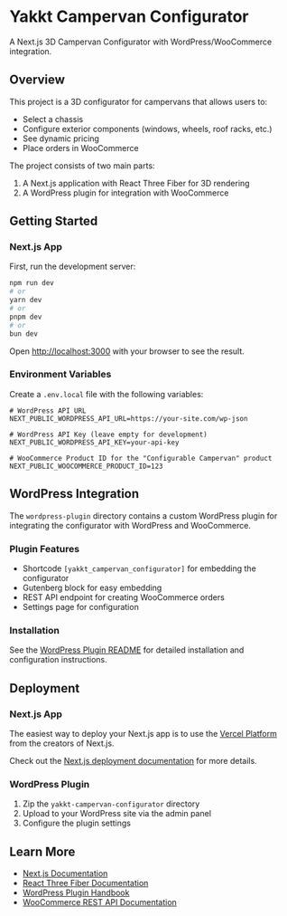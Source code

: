 # Yakkt Campervan Configurator

A Next.js 3D Campervan Configurator with WordPress/WooCommerce integration.

## Overview

This project is a 3D configurator for campervans that allows users to:

- Select a chassis
- Configure exterior components (windows, wheels, roof racks, etc.)
- See dynamic pricing
- Place orders in WooCommerce

The project consists of two main parts:
1. A Next.js application with React Three Fiber for 3D rendering
2. A WordPress plugin for integration with WooCommerce

## Getting Started

### Next.js App

First, run the development server:

```bash
npm run dev
# or
yarn dev
# or
pnpm dev
# or
bun dev
```

Open [http://localhost:3000](http://localhost:3000) with your browser to see the result.

### Environment Variables

Create a `.env.local` file with the following variables:

```
# WordPress API URL
NEXT_PUBLIC_WORDPRESS_API_URL=https://your-site.com/wp-json

# WordPress API Key (leave empty for development)
NEXT_PUBLIC_WORDPRESS_API_KEY=your-api-key

# WooCommerce Product ID for the "Configurable Campervan" product
NEXT_PUBLIC_WOOCOMMERCE_PRODUCT_ID=123
```

## WordPress Integration

The `wordpress-plugin` directory contains a custom WordPress plugin for integrating the configurator with WordPress and WooCommerce.

### Plugin Features

- Shortcode `[yakkt_campervan_configurator]` for embedding the configurator
- Gutenberg block for easy embedding
- REST API endpoint for creating WooCommerce orders
- Settings page for configuration

### Installation

See the [WordPress Plugin README](wordpress-plugin/README.md) for detailed installation and configuration instructions.

## Deployment

### Next.js App

The easiest way to deploy your Next.js app is to use the [Vercel Platform](https://vercel.com/new) from the creators of Next.js.

Check out the [Next.js deployment documentation](https://nextjs.org/docs/app/building-your-application/deploying) for more details.

### WordPress Plugin

1. Zip the `yakkt-campervan-configurator` directory
2. Upload to your WordPress site via the admin panel
3. Configure the plugin settings

## Learn More

- [Next.js Documentation](https://nextjs.org/docs)
- [React Three Fiber Documentation](https://docs.pmnd.rs/react-three-fiber)
- [WordPress Plugin Handbook](https://developer.wordpress.org/plugins/)
- [WooCommerce REST API Documentation](https://woocommerce.github.io/woocommerce-rest-api-docs/)
